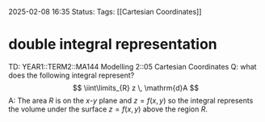 2025-02-08 16:35
Status: 
Tags: [[Cartesian Coordinates]]
# double integral representation

TD: YEAR1::TERM2::MA144 Modelling 2::05 Cartesian Coordinates
Q: what does the following integral represent?$$
\iint\limits_{R} z \, \mathrm{d}A
$$A: The area $R$ is on the $x$-$y$ plane and $z=f(x,y)$
so the integral represents the volume under the surface $z=f(x,y)$ above the region $R$.